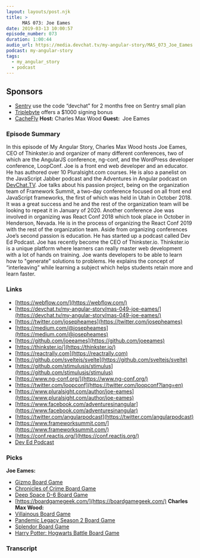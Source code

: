 ```yaml
---
layout: layouts/post.njk
title: >
      MAS 073: Joe Eames
date: 2019-03-13 10:00:57
episode_number: 073
duration: 1:00:44
audio_url: https://media.devchat.tv/my-angular-story/MAS_073_Joe_Eames.mp3
podcast: my-angular-story
tags: 
  - my_angular_story
  - podcast
---
```


## **Sponsors**

- [Sentry](https://sentry.io/) use the code “devchat” for 2 months free on Sentry small plan
- [Triplebyte](https://triplebyte.com/astory) offers a $1000 signing bonus
- [CacheFly](https://www.cachefly.com/)
**Host:** Charles Max Wood **Guest:** &nbsp;Joe Eames
### **Episode Summary**
In this episode of My Angular Story, Charles Max Wood hosts Joe Eames, CEO of Thinkster.io and organizer of many different conferences, two of which are the AngularJS conference, ng-conf, and the WordPress developer conference, LoopConf. Joe is a front end web developer and an educator. He has authored over 10 Pluralsight.com courses.&nbsp;He is also a panelist on the JavaScript Jabber podcast and the Adventures in Angular podcast on [DevChat.TV](https://devchat.tv). Joe talks about his passion project, being on the organization team of Framework Summit, a two-day&nbsp;conference&nbsp;focused on all front end JavaScript&nbsp;frameworks, the first of which was held in Utah in October 2018. It was a great success and he and the rest of the organization team will be looking to repeat it in January of 2020. Another conference Joe was involved in organizing was React Conf 2018 which took place in October in Henderson, Nevada. He is in the process of organizing the React Conf 2019 with the rest of the organization team. Aside from organizing conferences Joe’s second passion is education. He has started up a podcast called Dev Ed Podcast. Joe has recently become the CEO of Thinkster.io. Thinkster.io is a unique platform where learners can really master web development with a lot of hands on training. Joe wants developers to be able to learn how to "generate" solutions to problems. He explains the concept of “interleaving” while learning a subject which helps students retain more and learn faster.
### **Links**

- [https://webflow.com/](https://webflow.com/)
- [https://devchat.tv/my-angular-story/mas-049-joe-eames/](https://devchat.tv/my-angular-story/mas-049-joe-eames/)
- [https://twitter.com/josepheames](https://twitter.com/josepheames)
- [https://medium.com/@josepheames](https://medium.com/@josepheames)
- [https://github.com/joeeames](https://github.com/joeeames)
- [https://thinkster.io/](https://thinkster.io/)
- [https://reactrally.com](https://reactrally.com)
- [https://github.com/sveltejs/svelte](https://github.com/sveltejs/svelte)
- [https://github.com/stimulusjs/stimulus](https://github.com/stimulusjs/stimulus)
- [https://www.ng-conf.org/](https://www.ng-conf.org/)
- [https://twitter.com/loopconf](https://twitter.com/loopconf?lang=en)
- [https://www.pluralsight.com/author/joe-eames](https://www.pluralsight.com/author/joe-eames)
- [https://www.facebook.com/adventuresinangular](https://www.facebook.com/adventuresinangular)
- [https://twitter.com/angularpodcast](https://twitter.com/angularpodcast)
- [https://www.frameworksummit.com/](https://www.frameworksummit.com/)
- [https://conf.reactjs.org/](https://conf.reactjs.org/)
- [Dev Ed Podcast](https://devedpodcast.com)

### **Picks**
 **Joe Eames:**
- [Gizmo Board Game](https://www.amazon.com/CMON-CMNGIZ001-Gizmos-Board-Game/dp/B07C24CVK6/ref=sr_1_1%20?ie=UTF8&qid=1548462018&sr=8-1&linkCode=ll1&tag=devchattv-20&linkId=f06bfe7482dca8bb751ed6d7cc86e2ab&language=en_US)
- [Chronicles of Crime Board Game](https://www.amazon.com/Lucky-Duck-Games-Chronicles-Crime/dp/B07CN8TJDQ/ref=sr_1_1%20?ie=UTF8&qid=1548462018&sr=8-1&linkCode=ll1&tag=devchattv-20&linkId=f06bfe7482dca8bb751ed6d7cc86e2ab&language=en_US)
- [Deep Space D-6 Board Game](https://www.tauleadergames.com/deep-space-d6)
- [https://boardgamegeek.com/](https://boardgamegeek.com/)
**Charles Max Wood:**
- [Villainous Board Game](https://www.wonderforge.com/games/disney/villainous/)
- [Pandemic Legacy Season 2 Board Game](https://www.zmangames.com/en/products/pandemic-legacy-season-2/)
- [Splendor Board Game](https://www.spacecowboys.fr/splendor/language:eng)
- [Harry Potter: Hogwarts Battle Board Game](https://theop.games/products/game/harry-potter-hogwarts-battle-a-cooperative-deck-building-game/)
&nbsp;

### Transcript



